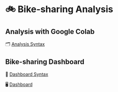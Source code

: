 # :bike: Bike-sharing Analysis
## Analysis with Google Colab
:card_index_dividers: [Analysis Syntax](https://github.com/anindyantsr/EDA-with-Python/blob/main/Proyek_Analisis_Data.ipynb)

## Bike-sharing Dashboard
:link: [Dashboard Syntax](https://github.com/anindyantsr/EDA-with-Python/blob/main/dashboard.py)

:desktop_computer: [Dashboard](https://eda-with-python-dfk3vqmrwlcerzmrqx4dij.streamlit.app/)


